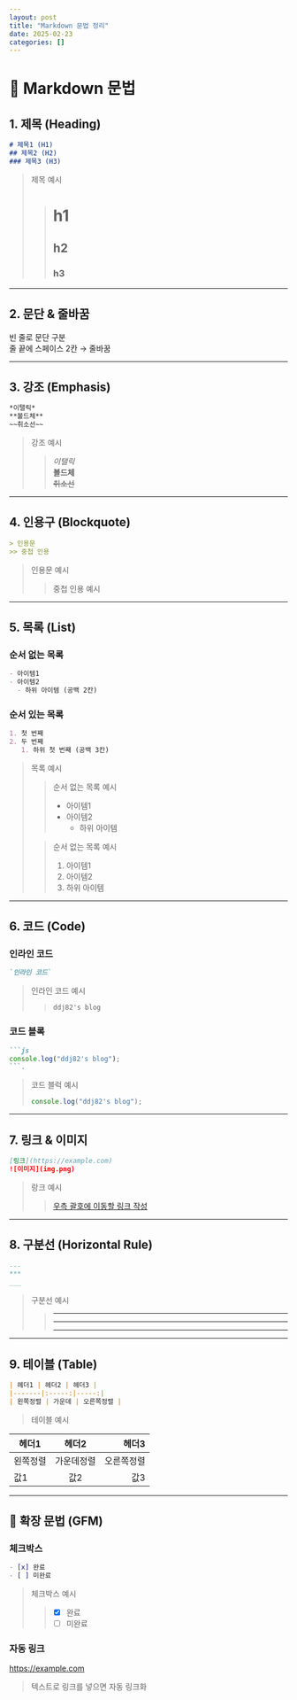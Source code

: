 ```yaml
---
layout: post
title: "Markdown 문법 정리"
date: 2025-02-23
categories: []
---
```


# 📑 Markdown 문법

## 1. 제목 (Heading)
```md
# 제목1 (H1)
## 제목2 (H2)
### 제목3 (H3)
```
> 제목 예시
>> # h1
>> ## h2
>> ### h3

---

## 2. 문단 & 줄바꿈
빈 줄로 문단 구분  
줄 끝에 스페이스 2칸 → 줄바꿈

---

## 3. 강조 (Emphasis)
```md
*이탤릭*  
**볼드체**  
~~취소선~~
```
> 강조 예시
>> *이탤릭*  
>> **볼드체**  
>> ~~취소선~~

---

## 4. 인용구 (Blockquote)
```md
> 인용문
>> 중첩 인용
```
> 인용문 예시
>> 중첩 인용 예시

---

## 5. 목록 (List)
### 순서 없는 목록
```md
- 아이템1
- 아이템2
  - 하위 아이템 (공백 2칸)
```
### 순서 있는 목록
```md
1. 첫 번째
2. 두 번째
   1. 하위 첫 번째 (공백 3칸)
```
> 목록 예시
>> 순서 없는 목록 예시
>> - 아이템1
>> - 아이템2
>>   - 하위 아이템
>
>> 순서 없는 목록 예시
>> 1. 아이템1
>> 2. 아이템2
>>   1. 하위 아이템

---

## 6. 코드 (Code)
### 인라인 코드
```md
`인라인 코드`
```
> 인라인 코드 예시
>> `ddj82's blog`

### 코드 블록
```md
```js
console.log("ddj82's blog");
```.
```
> 코드 블럭 예시
> ```js
> console.log("ddj82's blog");
> ```

---

## 7. 링크 & 이미지
```md
[링크](https://example.com)
![이미지](img.png)
```
> 랑크 예시
>> [우측 괄호에 이동할 링크 작성](https://example.com)

---

## 8. 구분선 (Horizontal Rule)
```md
---
***
___
```
> 구분선 예시
>> ---
>> ***
>> ___

---

## 9. 테이블 (Table)
```md
| 헤더1 | 헤더2 | 헤더3 |
|-------|:-----:|-----:|
| 왼쪽정렬 | 가운데 | 오른쪽정렬 |
```
> 테이블 예시

| 헤더1 | 헤더2 | 헤더3 |
|-------|:------:|------:|
| 왼쪽정렬 | 가운데정렬 | 오른쪽정렬 |
| 값1    | 값2       | 값3        |

---

## 🔧 확장 문법 (GFM)
### 체크박스
```md
- [x] 완료
- [ ] 미완료
```
> 체크박스 예시
>> - [x] 완료
>> - [ ] 미완료

### 자동 링크
https://example.com
> 텍스트로 링크를 넣으면 자동 링크화

